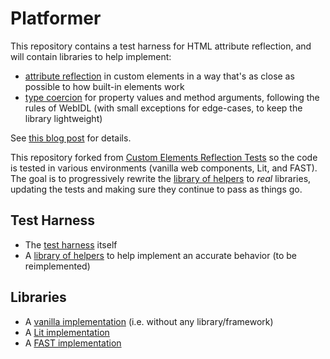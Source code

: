 # Platformer

This repository contains a test harness for HTML attribute reflection, and will contain libraries to help implement:

- [attribute reflection](https://html.spec.whatwg.org/multipage/common-dom-interfaces.html#reflecting-content-attributes-in-idl-attributes "HTML Living Standard: Reflecting content attributes in IDL attributes") in custom elements in a way that's as close as possible to how built-in elements work
- [type coercion](https://webidl.spec.whatwg.org/#js-type-mapping "Web IDL Living Standard: JavaScript type mapping") for property values and method arguments, following the rules of WebIDL (with small exceptions for edge-cases, to keep the library lightweight)

See [this blog post](https://blog.ltgt.net/web-component-properties/ "Making Web Component properties behave closer to the platform") for details.

This repository forked from [Custom Elements Reflection Tests](https://github.com/tbroyer/custom-elements-reflection-tests) so the code is tested in various environments (vanilla web components, Lit, and FAST). The goal is to progressively rewrite the [library of helpers](packages/helpers/README.md) to _real_ libraries, updating the tests and making sure they continue to pass as things go.

## Test Harness

- The [test harness](packages/harness/README.md) itself
- A [library of helpers](packages/helpers/README.md) to help implement an accurate behavior (to be reimplemented)

## Libraries

- A [vanilla implementation](packages/vanilla/README.md) (i.e. without any library/framework)
- A [Lit implementation](packages/lit/README.md)
- A [FAST implementation](packages/fast/README.md)
